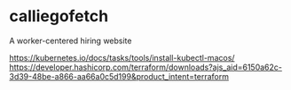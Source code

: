 # calliegofetch
A worker-centered hiring website

https://kubernetes.io/docs/tasks/tools/install-kubectl-macos/
https://developer.hashicorp.com/terraform/downloads?ajs_aid=6150a62c-3d39-48be-a866-aa66a0c5d199&product_intent=terraform

